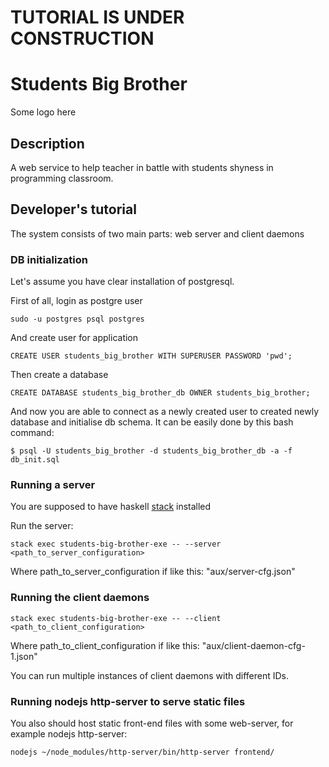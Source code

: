 # TUTORIAL IS UNDER CONSTRUCTION

# Students Big Brother

Some logo here 

## Description 

A web service to help teacher in battle with students shyness in programming classroom.

## Developer's tutorial

The system consists of two main parts: web server and client daemons 

### DB initialization

Let's assume you have clear installation of postgresql.

First of all, login as postgre user

```
sudo -u postgres psql postgres
```

And create user for application

```
CREATE USER students_big_brother WITH SUPERUSER PASSWORD 'pwd';
```

Then create a database

```
CREATE DATABASE students_big_brother_db OWNER students_big_brother;
```

And now you are able to connect as a newly created user to created newly 
database and initialise db schema. It can be easily done by this bash command: 

```
$ psql -U students_big_brother -d students_big_brother_db -a -f db_init.sql
``` 

### Running a server

You are supposed to have haskell [stack](http://docs.haskellstack.org/en/stable/README.html) installed 

Run the server: 

```
stack exec students-big-brother-exe -- --server <path_to_server_configuration>
```

Where path_to_server_configuration if like this: "aux/server-cfg.json"

### Running the client daemons

```
stack exec students-big-brother-exe -- --client <path_to_client_configuration>
```

Where path_to_client_configuration if like this: "aux/client-daemon-cfg-1.json"

You can run multiple instances of client daemons with different IDs.

### Running nodejs http-server to serve static files

You also should host static front-end files with some web-server, for example nodejs http-server: 

```
nodejs ~/node_modules/http-server/bin/http-server frontend/
```